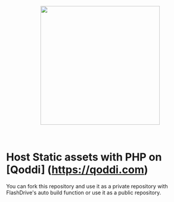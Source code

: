 <p align="center"><a href="https://devcenter.qoddi.com/static-assets/"><img align="center" style="width:320px" src="https://devcenter.qoddi.com/wp-content/uploads/2021/11/800px-transparent-logo.png"/></a></p><br/>

# Host Static assets with PHP on [Qoddi] (https://qoddi.com)
You can fork this repository and use it as a private repository with FlashDrive's auto build function or use it as a public repository.
